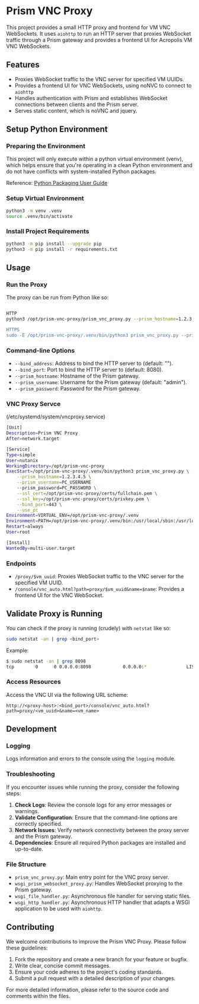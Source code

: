 # Prism VNC Proxy

This project provides a small HTTP proxy and frontend for VM VNC WebSockets. It uses `aiohttp` to run an HTTP server that proxies WebSocket traffic through a Prism gateway and provides a frontend UI for Acropolis VM VNC WebSockets.

## Features
- Proxies WebSocket traffic to the VNC server for specified VM UUIDs.
- Provides a frontend UI for VNC WebSockets, using noNVC to connect to `aiohttp`
- Handles authentication with Prism and establishes WebSocket connections between clients and the Prism server.
- Serves static content, which is noVNC and jquery.

## Setup Python Environment

### Preparing the Environment
This project will only execute within a python virtual environment (venv), which helps ensure that you're operating in a clean Python environment and do not have conflicts with system-installed Python packages.

Reference: [Python Packaging User Guide](https://packaging.python.org/en/latest/guides/installing-using-pip-and-virtual-environments/)

### Setup Virtual Environment
```sh
python3 -m venv .venv
source .venv/bin/activate
```

### Install Project Requirements
```sh
python3 -m pip install --upgrade pip
python3 -m pip install -r requirements.txt
```

## Usage

### Run the Proxy
The proxy can be run from Python like so:
```sh

HTTP
python3 /opt/prism-vnc-proxy/prism_vnc_proxy.py --prism_hostname=1.2.3.4 --prism_username=PC_USERNAME --prism_password=PC_PASSWORD --bind_port=8080 --use_pc'

HTTPS
sudo -E /opt/prism-vnc-proxy/.venv/bin/python3 prism_vnc_proxy.py --prism_hostname=1.2.3.4 --prism_username=PC_USERNAME --prism_password=PC_PASSWORD --ssl_cert=/opt/prism-vnc-proxy/certs/fullchain.pem --ssl_key=/opt/prism-vnc-proxy/certs/privkey.pem --bind_port=443 --use_pc

```

### Command-line Options
- `--bind_address`: Address to bind the HTTP server to (default: "").
- `--bind_port`: Port to bind the HTTP server to (default: 8080).
- `--prism_hostname`: Hostname of the Prism gateway.
- `--prism_username`: Username for the Prism gateway (default: "admin").
- `--prism_password`: Password for the Prism gateway.

### VNC Proxy Servce
(/etc/systemd/system/vncproxy.service)
```sh
[Unit]
Description=Prism VNC Proxy
After=network.target

[Service]
Type=simple
User=nutanix
WorkingDirectory=/opt/prism-vnc-proxy
ExecStart=/opt/prism-vnc-proxy/.venv/bin/python3 prism_vnc_proxy.py \
    --prism_hostname=1.2.3.4.5 \
    --prism_username=PC_USERNAME
    --prism_password=PC_PASSWORD \
    --ssl_cert=/opt/prism-vnc-proxy/certs/fullchain.pem \
    --ssl_key=/opt/prism-vnc-proxy/certs/privkey.pem \
    --bind_port=443 \
    --use_pc
Environment=VIRTUAL_ENV=/opt/prism-vnc-proxy/.venv
Environment=PATH=/opt/prism-vnc-proxy/.venv/bin:/usr/local/sbin:/usr/local/bin:/usr/sbin:/usr/bin:/sbin:/bin
Restart=always
User=root

[Install]
WantedBy=multi-user.target

```

### Endpoints
- `/proxy/$vm_uuid`: Proxies WebSocket traffic to the VNC server for the specified VM UUID.
- `/console/vnc_auto.html?path=proxy/$vm_uuid&name=$name`: Provides a frontend UI for the VNC WebSocket.

## Validate Proxy is Running
You can check if the proxy is running (crudely) with `netstat` like so:
```sh
sudo netstat -an | grep <bind_port>
```
Example:
```sh
$ sudo netstat -an | grep 8098
tcp        0      0 0.0.0.0:8098            0.0.0.0:*               LISTEN
```

### Access Resources
Access the VNC UI via the following URL scheme:
```
http://<proxy-host>:<bind_port>/console/vnc_auto.html?path=proxy/<vm_uuid>&name=<vm_name>
```

## Development

### Logging
Logs information and errors to the console using the `logging` module.

### Troubleshooting
If you encounter issues while running the proxy, consider the following steps:
1. **Check Logs**: Review the console logs for any error messages or warnings.
2. **Validate Configuration**: Ensure that the command-line options are correctly specified.
3. **Network Issues**: Verify network connectivity between the proxy server and the Prism gateway.
4. **Dependencies**: Ensure all required Python packages are installed and up-to-date.

### File Structure
- `prism_vnc_proxy.py`: Main entry point for the VNC proxy server.
- `wsgi_prism_websocket_proxy.py`: Handles WebSocket proxying to the Prism gateway.
- `wsgi_file_handler.py`: Asynchronous file handler for serving static files.
- `wsgi_http_handler.py`: Asynchronous HTTP handler that adapts a WSGI application to be used with `aiohttp`.

## Contributing
We welcome contributions to improve the Prism VNC Proxy. Please follow these guidelines:
1. Fork the repository and create a new branch for your feature or bugfix.
2. Write clear, concise commit messages.
3. Ensure your code adheres to the project's coding standards.
4. Submit a pull request with a detailed description of your changes.

For more detailed information, please refer to the source code and comments within the files.
